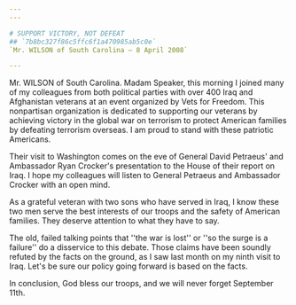 ```yaml
---
---

# SUPPORT VICTORY, NOT DEFEAT
## `7b8bc327f86c5ffc6f1a470985ab5c0e`
`Mr. WILSON of South Carolina — 8 April 2008`

---
```



Mr. WILSON of South Carolina. Madam Speaker, this morning I joined 
many of my colleagues from both political parties with over 400 Iraq 
and Afghanistan veterans at an event organized by Vets for Freedom. 
This nonpartisan organization is dedicated to supporting our veterans 
by achieving victory in the global war on terrorism to protect American 
families by defeating terrorism overseas. I am proud to stand with 
these patriotic Americans.

Their visit to Washington comes on the eve of General David Petraeus' 
and Ambassador Ryan Crocker's presentation to the House of their report 
on Iraq. I hope my colleagues will listen to General Petraeus and 
Ambassador Crocker with an open mind.

As a grateful veteran with two sons who have served in Iraq, I know 
these two men serve the best interests of our troops and the safety of 
American families. They deserve attention to what they have to say.

The old, failed talking points that ''the war is lost'' or ''so the 
surge is a failure'' do a disservice to this debate. Those claims have 
been soundly refuted by the facts on the ground, as I saw last month on 
my ninth visit to Iraq. Let's be sure our policy going forward is based 
on the facts.

In conclusion, God bless our troops, and we will never forget 
September 11th.
